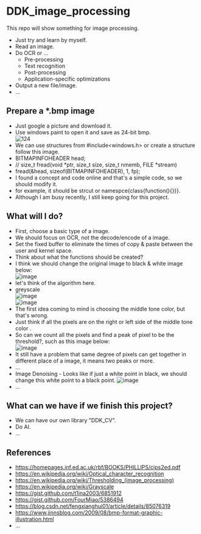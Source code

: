 # DDK_image_processing
This repo will show something for image processing. 
* Just try and learn by myself.
* Read an image. 
* Do OCR or ...
  * Pre-processing
  * Text recognition
  * Post-processing
  * Application-specific optimizations 
* Output a new file/image.
* ...
## Prepare a \*.bmp image
* Just google a picture and download it.
* Use windows paint to open it and save as 24-bit bmp. <br>
![124](https://user-images.githubusercontent.com/67073582/126836896-163f646c-f2c7-4b01-bd1a-f72da52e4cef.png) <br>
* We can use structures from #include<windows.h> or create a structure follow this image.
* BITMAPINFOHEADER head;
* // size_t fread(void *ptr, size_t size, size_t nmemb, FILE *stream)
* fread(&head, sizeof(BITMAPINFOHEADER), 1, fp);
* I found a concept and code online and that's a simple code, so we should modify it.
* for example, it should be strcut or namespce{class{function(){}}}.
* Although I am busy recently, I still keep going for this project.

## What will I do?
* First, choose a basic type of a image.
* We should focus on OCR, not the decode/encode of a image.
* Set the fixed buffer to eliminate the times of copy & paste between the user and kernel space.
* Think about what the functions should be created? 
* I think we should change the original image to black & white image below: <br>
![image](https://user-images.githubusercontent.com/67073582/124179100-e38d0280-dae4-11eb-8fc4-b53b04bccd0b.png) <br>
* let's think of the algorithm here.
* greyscale <br>
![image](https://user-images.githubusercontent.com/67073582/124598538-50165180-de97-11eb-9b64-0772149a21b6.png) <br>
![image](https://user-images.githubusercontent.com/67073582/124650637-83bf9e80-decc-11eb-9948-0cfd599d647e.png) <br>
* The first idea coming to mind is choosing the middle tone color, but that's wrong. 
* Just think if all the pixels are on the right or left side of the middle tone color .
* So can we count all the pixels and find a peak of pixel to be the threshold?, such as this image below: <br>
![image](https://user-images.githubusercontent.com/67073582/124599950-d0898200-de98-11eb-81f0-df71f5a52a54.png) <br>
* It still have a problem that same degree of pixels can get together in different place of a image, it means two peaks or more.
* ... <br>
* Image Denoising - Looks like if just a white point in black, we should change this white point to a black point.
![image](https://user-images.githubusercontent.com/67073582/124179799-e3413700-dae5-11eb-91dc-8e9242279b8a.png)
* ...


## What can we have if we finish this project?
* We can have our own library "DDK_CV".
* Do AI.
* ...

## References
* https://homepages.inf.ed.ac.uk/rbf/BOOKS/PHILLIPS/cips2ed.pdf
* https://en.wikipedia.org/wiki/Optical_character_recognition
* https://en.wikipedia.org/wiki/Thresholding_(image_processing)
* https://en.wikipedia.org/wiki/Grayscale
* https://gist.github.com/t1ina2003/6851912
* https://gist.github.com/FourMiao/5386494
* https://blog.csdn.net/fengxianghui01/article/details/85076319
* https://www.jinnsblog.com/2009/08/bmp-format-graphic-illustration.html
* ... 
